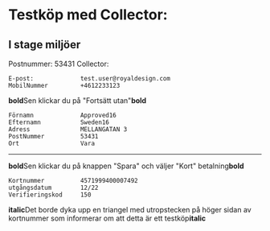 # Testköp med Collector:
## I stage miljöer

Postnummer:	 53431
Collector:

```shell
E-post:		        test.user@royaldesign.com
MobilNummer	        +4612233123
```

**bold**Sen klickar du på "Fortsätt utan"**bold**

```shell
Förnamn		        Approved16
Efternamn	        Sweden16
Adress		        MELLANGATAN 3
PostNummer	        53431
Ort		            Vara
```
--------
**bold**Sen klickar du på knappen "Spara" och väljer "Kort" betalning**bold**

```shell
Kortnummer	        4571999400007492
utgångsdatum 	    12/22
Verifieringskod	    150
```
**italic**Det borde dyka upp en triangel med utropstecken på höger sidan av kortnummer som informerar om att detta är ett testköp**italic**


